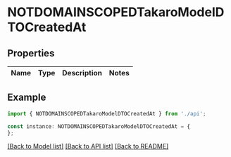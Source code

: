 # NOTDOMAINSCOPEDTakaroModelDTOCreatedAt


## Properties

Name | Type | Description | Notes
------------ | ------------- | ------------- | -------------

## Example

```typescript
import { NOTDOMAINSCOPEDTakaroModelDTOCreatedAt } from './api';

const instance: NOTDOMAINSCOPEDTakaroModelDTOCreatedAt = {
};
```

[[Back to Model list]](../README.md#documentation-for-models) [[Back to API list]](../README.md#documentation-for-api-endpoints) [[Back to README]](../README.md)
